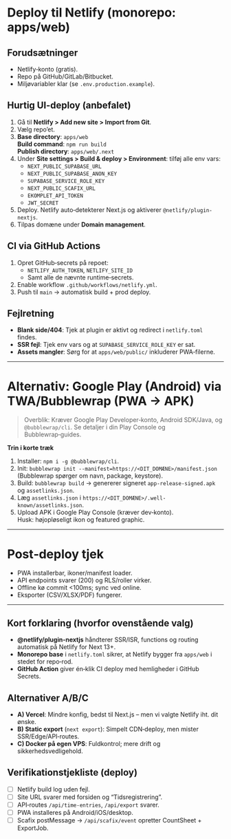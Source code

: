 # Deploy til Netlify (monorepo: apps/web)

## Forudsætninger
- Netlify‑konto (gratis).
- Repo på GitHub/GitLab/Bitbucket.
- Miljøvariabler klar (se `.env.production.example`).

## Hurtig UI‑deploy (anbefalet)
1. Gå til **Netlify > Add new site > Import from Git**.
2. Vælg repo’et.
3. **Base directory**: `apps/web`  
   **Build command**: `npm run build`  
   **Publish directory**: `apps/web/.next`
4. Under **Site settings > Build & deploy > Environment**: tilføj alle env vars:
   - `NEXT_PUBLIC_SUPABASE_URL`
   - `NEXT_PUBLIC_SUPABASE_ANON_KEY`
   - `SUPABASE_SERVICE_ROLE_KEY`
   - `NEXT_PUBLIC_SCAFIX_URL`
   - `EKOMPLET_API_TOKEN`
   - `JWT_SECRET`
5. Deploy. Netlify auto‑detekterer Next.js og aktiverer `@netlify/plugin-nextjs`.  
6. Tilpas domæne under **Domain management**.

## CI via GitHub Actions
1. Opret GitHub‑secrets på repoet:
   - `NETLIFY_AUTH_TOKEN`, `NETLIFY_SITE_ID`
   - Samt alle de nævnte runtime‑secrets.
2. Enable workflow `.github/workflows/netlify.yml`.
3. Push til `main` → automatisk build + prod deploy.

## Fejlretning
- **Blank side/404**: Tjek at plugin er aktivt og redirect i `netlify.toml` findes.
- **SSR fejl**: Tjek env vars og at `SUPABASE_SERVICE_ROLE_KEY` er sat.
- **Assets mangler**: Sørg for at `apps/web/public/` inkluderer PWA‑filerne.

---

# Alternativ: Google Play (Android) via TWA/Bubblewrap (PWA → APK)
> Overblik: Kræver Google Play Developer‑konto, Android SDK/Java, og `@bubblewrap/cli`. Se detaljer i din Play Console og Bubblewrap‑guides.

**Trin i korte træk**
1. Installer: `npm i -g @bubblewrap/cli`.
2. Init: `bubblewrap init --manifest=https://<DIT_DOMÆNE>/manifest.json` (Bubblewrap spørger om navn, package, keystore).
3. Build: `bubblewrap build` → genererer signeret `app-release-signed.apk` og `assetlinks.json`.
4. Læg `assetlinks.json` i `https://<DIT_DOMÆNE>/.well-known/assetlinks.json`.
5. Upload APK i Google Play Console (kræver dev‑konto).  
   Husk: højopløseligt ikon og featured graphic.

---

# Post‑deploy tjek
- PWA installerbar, ikoner/manifest loader.
- API endpoints svarer (200) og RLS/roller virker.
- Offline kø commit <100ms; sync ved online.
- Eksporter (CSV/XLSX/PDF) fungerer.

---

## Kort forklaring (hvorfor ovenstående valg)
- **@netlify/plugin-nextjs** håndterer SSR/ISR, functions og routing automatisk på Netlify for Next 13+.
- **Monorepo base** i `netlify.toml` sikrer, at Netlify bygger fra `apps/web` i stedet for repo‑rod.
- **GitHub Action** giver én‑klik CI deploy med hemligheder i GitHub Secrets.

## Alternativer A/B/C
- **A) Vercel**: Mindre konfig, bedst til Next.js – men vi valgte Netlify iht. dit ønske.
- **B) Static export** (`next export`): Simpelt CDN‑deploy, men mister SSR/Edge/API‑routes.
- **C) Docker på egen VPS**: Fuldkontrol; mere drift og sikkerhedsvedligehold.

## Verifikationstjekliste (deploy)
- [ ] Netlify build log uden fejl.
- [ ] Site URL svarer med forsiden og “Tidsregistrering”.
- [ ] API‑routes `/api/time-entries`, `/api/export` svarer.
- [ ] PWA installeres på Android/iOS/desktop.
- [ ] Scafix postMessage → `/api/scafix/event` opretter CountSheet + ExportJob.